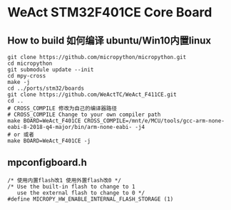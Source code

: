 # WeAct STM32F401CE Core Board

## How to build 如何编译 ubuntu/Win10内置linux

```
git clone https://github.com/micropython/micropython.git
cd micropython
git submodule update --init
cd mpy-cross
make -j
cd ../ports/stm32/boards
git clone https://github.com/WeActTC/WeAct_F411CE.git
cd ..
# CROSS_COMPILE 修改为自己的编译器路径
# CROSS_COMPILE Change to your own compiler path
make BOARD=WeAct_F401CE CROSS_COMPILE=/mnt/e/MCU/tools/gcc-arm-none-eabi-8-2018-q4-major/bin/arm-none-eabi- -j4
# or 或者
make BOARD=WeAct_F401CE -j
```
## mpconfigboard.h
```
/* 使用内置flash改1 使用外置flash改0 */
/* Use the built-in flash to change to 1 
   use the external flash to change to 0 */
#define MICROPY_HW_ENABLE_INTERNAL_FLASH_STORAGE (1)
```